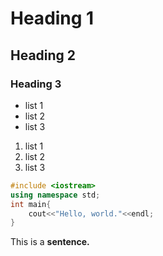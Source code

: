 # Heading 1
## Heading 2
### Heading 3

- list 1
- list 2
- list 3

1. list 1
2. list 2
3. list 3

```cpp
#include <iostream>
using namespace std;
int main{
    cout<<"Hello, world."<<endl;
}
```

This is a **sentence.**


